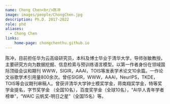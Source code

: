 ```yaml
---
name: Chong Chen<br/>陈冲
image: images/people/ChongChen.jpg
description: Ph.D. 2017-2022
role: phd
aliases:
  - Chong Chen
links: 
    home-page: chongchenthu.github.io
---
```


陈冲，目前担任华为云高级研究员，本科及博士毕业于清华大学，导师张敏教授。主要研究方向为数据挖掘、信息检索与预训练语言模型。以第一作者身份在领域国际顶级会议和期刊 WWW，SIGIR，AAAI，TOIS等发表学术论文10余篇。一作论文谷歌学术引用量800余次。曾任SIGIR，WWW，AAAI，NeurIPS，TKDE，TOIS等会议期刊审稿人。曾获评清华大学钟士模奖学金，蒋南翔奖学金，特等奖学金提名，字节奖学金 （全国10名），百度奖学金（全球10名），“AI华人青年学者榜单”，“WAIC 云帆奖-明日之星”（全国15名）等。